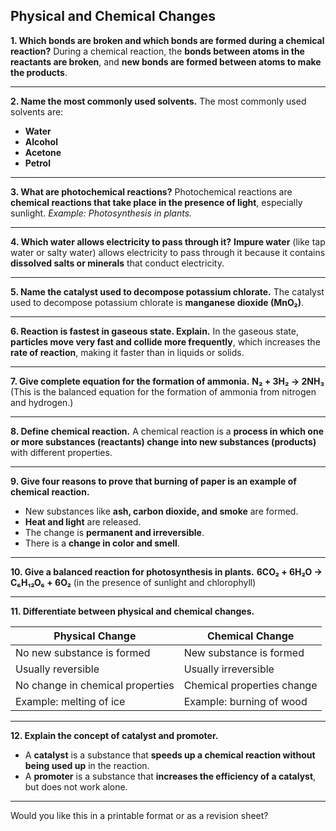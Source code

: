 ## Physical and Chemical Changes

**1. Which bonds are broken and which bonds are formed during a chemical reaction?**
During a chemical reaction, the **bonds between atoms in the reactants are broken**, and **new bonds are formed between atoms to make the products**.

---

**2. Name the most commonly used solvents.**
The most commonly used solvents are:

* **Water**
* **Alcohol**
* **Acetone**
* **Petrol**

---

**3. What are photochemical reactions?**
Photochemical reactions are **chemical reactions that take place in the presence of light**, especially sunlight.
*Example: Photosynthesis in plants.*

---

**4. Which water allows electricity to pass through it?**
**Impure water** (like tap water or salty water) allows electricity to pass through it because it contains **dissolved salts or minerals** that conduct electricity.

---

**5. Name the catalyst used to decompose potassium chlorate.**
The catalyst used to decompose potassium chlorate is **manganese dioxide (MnO₂)**.

---

**6. Reaction is fastest in gaseous state. Explain.**
In the gaseous state, **particles move very fast and collide more frequently**, which increases the **rate of reaction**, making it faster than in liquids or solids.

---

**7. Give complete equation for the formation of ammonia.**
**N₂ + 3H₂ → 2NH₃**
(This is the balanced equation for the formation of ammonia from nitrogen and hydrogen.)

---

**8. Define chemical reaction.**
A chemical reaction is a **process in which one or more substances (reactants) change into new substances (products)** with different properties.

---

**9. Give four reasons to prove that burning of paper is an example of chemical reaction.**

* New substances like **ash, carbon dioxide, and smoke** are formed.
* **Heat and light** are released.
* The change is **permanent and irreversible**.
* There is a **change in color and smell**.

---

**10. Give a balanced reaction for photosynthesis in plants.**
**6CO₂ + 6H₂O → C₆H₁₂O₆ + 6O₂**
(in the presence of sunlight and chlorophyll)

---

**11. Differentiate between physical and chemical changes.**

| Physical Change                  | Chemical Change            |
| -------------------------------- | -------------------------- |
| No new substance is formed       | New substance is formed    |
| Usually reversible               | Usually irreversible       |
| No change in chemical properties | Chemical properties change |
| Example: melting of ice          | Example: burning of wood   |

---

**12. Explain the concept of catalyst and promoter.**

* A **catalyst** is a substance that **speeds up a chemical reaction without being used up** in the reaction.
* A **promoter** is a substance that **increases the efficiency of a catalyst**, but does not work alone.

---

Would you like this in a printable format or as a revision sheet?
